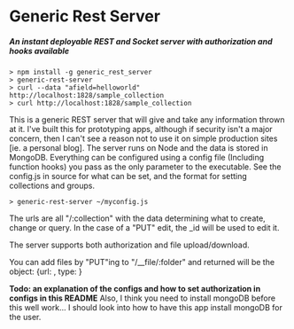 Generic Rest Server
===================
##### An instant deployable REST and Socket server with authorization and hooks available

```
> npm install -g generic_rest_server
> generic-rest-server
> curl --data "afield=helloworld" http://localhost:1828/sample_collection
> curl http://localhost:1828/sample_collection
```

This is a generic REST server that will give and take any information thrown at it.
I've built this for prototyping apps, although if security isn't a major concern, then I can't see a reason not to use it on simple production sites [ie. a personal blog].
The server runs on Node and the data is stored in MongoDB.
Everything can be configured using a config file (Including function hooks) you pass as the only parameter to the executable.
See the config.js in source for what can be set, and the format for setting collections and groups.

```
> generic-rest-server ~/myconfig.js
```

The urls are all "/:collection" with the data determining what to create, change or query. In the case of a "PUT" edit, the _id will be used to edit it.

The server supports both authorization and file upload/download.

You can add files by "PUT"ing to "/__file/:folder" and returned will be the object:
{url: <url path of file>, type: <type of file>}

**Todo: an explanation of the configs and how to set authorization in configs in this README**
Also, I think you need to install mongoDB before this well work... I should look into how to have this app install mongoDB for the user.
